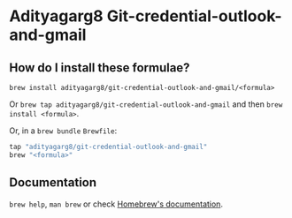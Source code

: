 # Adityagarg8 Git-credential-outlook-and-gmail

## How do I install these formulae?

`brew install adityagarg8/git-credential-outlook-and-gmail/<formula>`

Or `brew tap adityagarg8/git-credential-outlook-and-gmail` and then `brew install <formula>`.

Or, in a `brew bundle` `Brewfile`:

```ruby
tap "adityagarg8/git-credential-outlook-and-gmail"
brew "<formula>"
```

## Documentation

`brew help`, `man brew` or check [Homebrew's documentation](https://docs.brew.sh).
